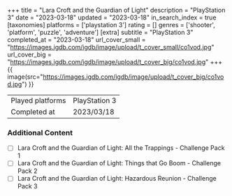 +++
title = "Lara Croft and the Guardian of Light"
description = "PlayStation 3"
date = "2023-03-18"
updated = "2023-03-18"
in_search_index = true
[taxonomies]
platforms = ['playstation 3']
rating = []
genres = ['shooter', 'platform', 'puzzle', 'adventure']
[extra]
subtitle = "PlayStation 3"
completed_at = "2023-03-18"
url_cover_small = "https://images.igdb.com/igdb/image/upload/t_cover_small/co1vod.jpg"
url_cover_big = "https://images.igdb.com/igdb/image/upload/t_cover_big/co1vod.jpg"
+++
{{ image(src="https://images.igdb.com/igdb/image/upload/t_cover_big/co1vod.jpg") }}

|              |            |
| ------------ | ---------- |
| Played platforms    | PlayStation 3 |
| Completed at | 2023/03/18 |


### Additional Content


- [ ] Lara Croft and the Guardian of Light: All the Trappings - Challenge Pack 1
- [ ] Lara Croft and the Guardian of Light: Things that Go Boom - Challenge Pack 2
- [ ] Lara Croft and the Guardian of Light: Hazardous Reunion - Challenge Pack 3